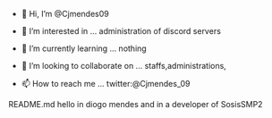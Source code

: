 - 👋 Hi, I’m @Cjmendes09
- 👀 I’m interested in ...
administration of discord servers
- 🌱 I’m currently learning ...
nothing
- 💞️ I’m looking to collaborate on ...
staffs,administrations,

- 📫 How to reach me ...
twitter:@Cjmendes_09

<!---
Cjmendes09/Cjmendes09 is a ✨ special ✨ repository because its `README.md` (this file) appears on your GitHub profile.
You can click the Preview link to take a look at your changes.
--->
README.md hello in diogo mendes and in a developer of SosisSMP2
